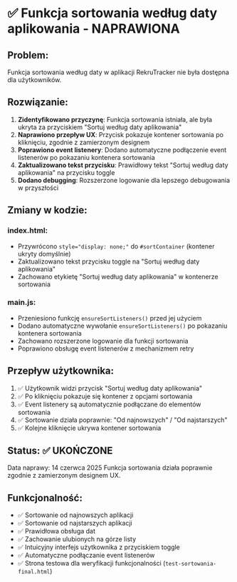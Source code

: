 # ✅ Funkcja sortowania według daty aplikowania - NAPRAWIONA

## Problem:
Funkcja sortowania według daty w aplikacji RekruTracker nie była dostępna dla użytkowników.

## Rozwiązanie:
1. **Zidentyfikowano przyczynę**: Funkcja sortowania istniała, ale była ukryta za przyciskiem "Sortuj według daty aplikowania"
2. **Naprawiono przepływ UX**: Przycisk pokazuje kontener sortowania po kliknięciu, zgodnie z zamierzonym designem
3. **Poprawiono event listenery**: Dodano automatyczne podłączenie event listenerów po pokazaniu kontenera sortowania
4. **Zaktualizowano tekst przycisku**: Prawidłowy tekst "Sortuj według daty aplikowania" na przycisku toggle
5. **Dodano debugging**: Rozszerzone logowanie dla lepszego debugowania w przyszłości

## Zmiany w kodzie:

### index.html:
- Przywrócono `style="display: none;"` do `#sortContainer` (kontener ukryty domyślnie)  
- Zaktualizowano tekst przycisku toggle na "Sortuj według daty aplikowania"
- Zachowano etykietę "Sortuj według daty aplikowania" w kontenerze sortowania

### main.js:
- Przeniesiono funkcję `ensureSortListeners()` przed jej użyciem
- Dodano automatyczne wywołanie `ensureSortListeners()` po pokazaniu kontenera sortowania
- Zachowano rozszerzone logowanie dla funkcji sortowania
- Poprawiono obsługę event listenerów z mechanizmem retry

## Przepływ użytkownika:
1. ✅ Użytkownik widzi przycisk "Sortuj według daty aplikowania"
2. ✅ Po kliknięciu pokazuje się kontener z opcjami sortowania
3. ✅ Event listenery są automatycznie podłączane do elementów sortowania
4. ✅ Sortowanie działa poprawnie: "Od najnowszych" / "Od najstarszych"
5. ✅ Kolejne kliknięcie ukrywa kontener sortowania

## Status: ✅ UKOŃCZONE
Data naprawy: 14 czerwca 2025
Funkcja sortowania działa poprawnie zgodnie z zamierzonym designem UX.

## Funkcjonalność:
- ✅ Sortowanie od najnowszych aplikacji
- ✅ Sortowanie od najstarszych aplikacji  
- ✅ Prawidłowa obsługa dat
- ✅ Zachowanie ulubionych na górze listy
- ✅ Intuicyjny interfejs użytkownika z przyciskiem toggle
- ✅ Automatyczne podłączanie event listenerów
- ✅ Strona testowa dla weryfikacji funkcjonalności (`test-sortowania-final.html`)
